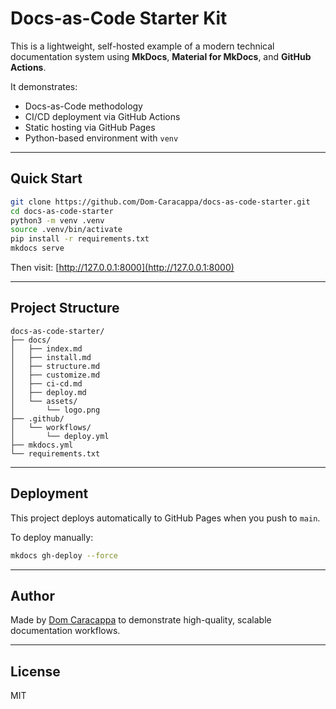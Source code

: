 #  Docs-as-Code Starter Kit

This is a lightweight, self-hosted example of a modern technical documentation system using **MkDocs**, **Material for MkDocs**, and **GitHub Actions**.

It demonstrates:
- Docs-as-Code methodology
- CI/CD deployment via GitHub Actions
- Static hosting via GitHub Pages
- Python-based environment with `venv`

---

## Quick Start

```bash
git clone https://github.com/Dom-Caracappa/docs-as-code-starter.git
cd docs-as-code-starter
python3 -m venv .venv
source .venv/bin/activate
pip install -r requirements.txt
mkdocs serve
```

Then visit: [http://127.0.0.1:8000](http://127.0.0.1:8000)

---

## Project Structure

```
docs-as-code-starter/
├── docs/
│   ├── index.md
│   ├── install.md
│   ├── structure.md
│   ├── customize.md
│   ├── ci-cd.md
│   ├── deploy.md
│   └── assets/
│       └── logo.png
├── .github/
│   └── workflows/
│       └── deploy.yml
├── mkdocs.yml
└── requirements.txt
```

---

## Deployment

This project deploys automatically to GitHub Pages when you push to `main`.

To deploy manually:

```bash
mkdocs gh-deploy --force
```

---

## Author

Made by [Dom Caracappa](https://dom.caracappa.com) to demonstrate high-quality, scalable documentation workflows.

---

## License

MIT
